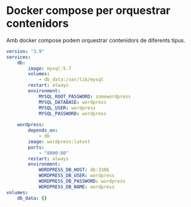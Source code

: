 # Docker compose per orquestrar contenidors

Amb docker compose podem orquestrar contenidors de diferents tipus.

```docker-compose.yml
version: "3.9" 
services: 
    db:
        image: mysql:5.7
        volumes: 
            - db_data:/var/lib/mysql
        restart: always
        environment: 
            MYSQL_ROOT_PASSWORD: somewordpress
            MYSQL_DATABASE: wordpress
            MYSQL_USER: wordpress
            MYSQL_PASSWORD: wordpress
    
    wordpress:
        depends_on: 
            - db
        image: wordpress:latest
        ports: 
            - "8000:80"
        restart: always
        environment: 
            WORDPRESS_DB_HOST: db:3306
            WORDPRESS_DB_USER: wordpress
            WORDPRESS_DB_PASSWORD: wordpress
            WORDPRESS_DB_NAME: wordpress
volumes: 
    db_data: {}
```

